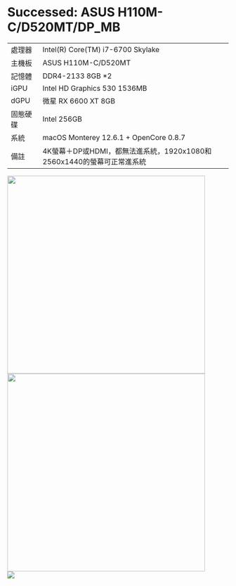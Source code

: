 # Successed: ASUS H110M-C/D520MT/DP_MB 
<table>
  <tr>
    <td>處理器</td><td>Intel(R) Core(TM) i7-6700 Skylake</td>
  </tr>
  <tr>
    <td>主機板</td><td>ASUS H110M-C/D520MT</td>
  </tr>
  <tr>  
    <td>記憶體</td><td>DDR4-2133 8GB *2</td>
  </tr>
  <tr>
    <td>iGPU</td><td>Intel HD Graphics 530 1536MB</td>
  </tr>
    <tr>
    <td>dGPU</td><td>微星 RX 6600 XT 8GB</td>
  </tr>
  <tr>  
    <td>固態硬碟</td><td>Intel 256GB</td>
  </tr>
  <tr>
    <td>系統</td><td>macOS Monterey 12.6.1 + OpenCore 0.8.7</td>
  </tr>  
    <tr>
    <td>備註</td><td>4K螢幕＋DP或HDMI，都無法進系統，1920x1080和2560x1440的螢幕可正常進系統</td>
  </tr>  
</table>
<img width="450" src="https://user-images.githubusercontent.com/79300809/204200810-b30b0d9d-e323-4e4f-b228-99be75a1aeb2.png"><br>
<img width="450" src="https://user-images.githubusercontent.com/79300809/204205199-51a6dc56-cb36-47df-9df7-99af27951a65.png"><br>
<img src="https://user-images.githubusercontent.com/79300809/204205538-a41765a2-29b5-485f-bc73-3598ded9582c.jpg"><br>
